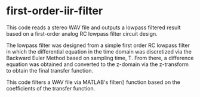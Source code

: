 # first-order-iir-filter
This code reads a stereo WAV file and outputs a lowpass filtered result based on a first-order analog RC lowpass filter circuit design.

The lowpass filter was designed from a simple first order RC lowpass filter in which the differential equation in the time domain was discretized via the Backward Euler Method based on sampling time, T. From there, a difference equation was obtained and converted to the z-domain via the z-transform to obtain the final transfer function.

This code filters a WAV file via MATLAB's filter() function based on the coefficients of the transfer function.
